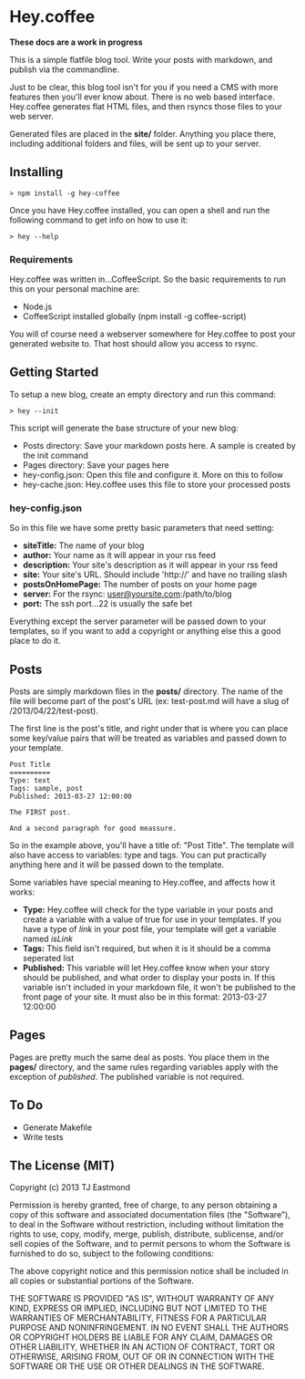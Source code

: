 # Hey.coffee

**These docs are a work in progress**

This is a simple flatfile blog tool. Write your posts with markdown, and publish via the commandline.

Just to be clear, this blog tool isn't for you if you need a CMS with more features then you'll ever know about. There is no web based interface. Hey.coffee generates flat HTML files, and then rsyncs those files to your web server.

Generated files are placed in the **site/** folder. Anything you place there, including additional folders and files, will be sent up to your server.

## Installing

	> npm install -g hey-coffee

Once you have Hey.coffee installed, you can open a shell and run the following command to get info on how to use it:

	> hey --help

### Requirements

Hey.coffee was written in...CoffeeScript. So the basic requirements to run this on your personal machine are:

- Node.js
- CoffeeScript installed globally (npm install -g coffee-script)

You will of course need a webserver somewhere for Hey.coffee to post your generated website to. That host should allow you access to rsync.

## Getting Started

To setup a new blog, create an empty directory and run this command:

	> hey --init

This script will generate the base structure of your new blog:

- Posts directory: Save your markdown posts here. A sample is created by the init command
- Pages directory: Save your pages here
- hey-config.json: Open this file and configure it. More on this to follow
- hey-cache.json: Hey.coffee uses this file to store your processed posts

### hey-config.json

So in this file we have some pretty basic parameters that need setting:

- **siteTitle:** The name of your blog
- **author:** Your name as it will appear in your rss feed
- **description:** Your site's description as it will appear in your rss feed
- **site:** Your site's URL. Should include 'http://' and have no trailing slash
- **postsOnHomePage:** The number of posts on your home page
- **server:** For the rsync: user@yoursite.com:/path/to/blog
- **port:** The ssh port...22 is usually the safe bet

Everything except the server parameter will be passed down to your templates, so if you want to add a copyright or anything else this a good place to do it.


## Posts

Posts are simply markdown files in the **posts/** directory. The name of the file will become part of the post's URL (ex: test-post.md will have a slug of /2013/04/22/test-post).

The first line is the post's title, and right under that is where you can place some key/value pairs that will be treated as variables and passed down to your template.

	Post Title
	==========
	Type: text
	Tags: sample, post
	Published: 2013-03-27 12:00:00

	The FIRST post.

	And a second paragraph for good meassure.

So in the example above, you'll have a title of: "Post Title". The template will also have access to variables: type and tags. You can put practically anything here and it will be passed down to the template.

Some variables have special meaning to Hey.coffee, and affects how it works:

- **Type:**  Hey.coffee will check for the type variable in your posts and create a variable with a value of true for use in your templates. If you have a type of *link* in your post file, your template will get a variable named *isLink*
- **Tags:** This field isn't required, but when it is it should be a comma seperated list
- **Published:** This variable will let Hey.coffee know when your story should be published, and what order to display your posts in. If this variable isn't included in your markdown file, it won't be published to the front page of your site. It must also be in this format: 2013-03-27 12:00:00

## Pages

Pages are pretty much the same deal as posts. You place them in the **pages/** directory, and the same rules regarding variables apply with the exception of *published*. The published variable is not required.

## To Do

- Generate Makefile
- Write tests

## The License (MIT)
Copyright (c) 2013 TJ Eastmond

Permission is hereby granted, free of charge, to any person obtaining a copy of this software and associated documentation files (the "Software"), to deal in the Software without restriction, including without limitation the rights to use, copy, modify, merge, publish, distribute, sublicense, and/or sell copies of the Software, and to permit persons to whom the Software is furnished to do so, subject to the following conditions:

The above copyright notice and this permission notice shall be included in all copies or substantial portions of the Software.

THE SOFTWARE IS PROVIDED "AS IS", WITHOUT WARRANTY OF ANY KIND, EXPRESS OR IMPLIED, INCLUDING BUT NOT LIMITED TO THE WARRANTIES OF MERCHANTABILITY, FITNESS FOR A PARTICULAR PURPOSE AND NONINFRINGEMENT. IN NO EVENT SHALL THE AUTHORS OR COPYRIGHT HOLDERS BE LIABLE FOR ANY CLAIM, DAMAGES OR OTHER LIABILITY, WHETHER IN AN ACTION OF CONTRACT, TORT OR OTHERWISE, ARISING FROM, OUT OF OR IN CONNECTION WITH THE SOFTWARE OR THE USE OR OTHER DEALINGS IN THE SOFTWARE.